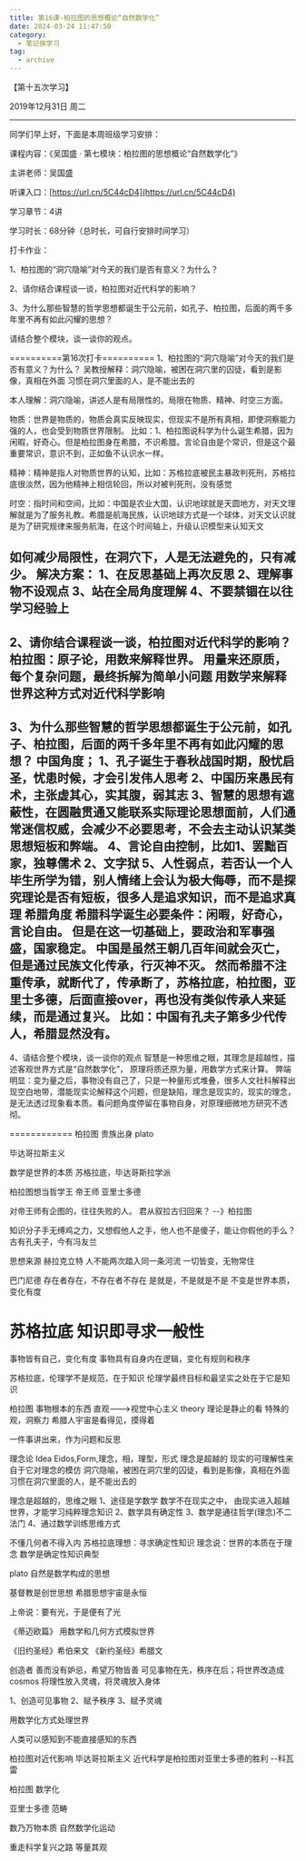 ```yaml
---
title: 第16课-柏拉图的思想概论“自然数学化”
date: 2024-03-24 11:47:50
category:
  - 笔记侠学习
tag:
  - archive
---
```

【第十五次学习】

2019年12月31日 周二   

----------------------------------

同学们早上好，下面是本周班级学习安排：

课程内容：《吴国盛 · 第七模块：柏拉图的思想概论“自然数学化”》

主讲老师：吴国盛 

听课入口：[https://url.cn/5C44cD4](https://url.cn/5C44cD4)

学习章节：4讲

学习时长：68分钟（总时长，可自行安排时间学习）

打卡作业：

1、柏拉图的“洞穴隐喻”对今天的我们是否有意义？为什么？

2、请你结合课程谈一谈，柏拉图对近代科学的影响？

3、为什么那些智慧的哲学思想都诞生于公元前，如孔子、柏拉图，后面的两千多年里不再有如此闪耀的思想？

请结合整个模块，谈一谈你的观点。

==========第16次打卡==========
1、柏拉图的“洞穴隐喻”对今天的我们是否有意义？为什么？
 吴教授解释：洞穴隐喻，被困在洞穴里的囚徒，看到是影像，真相在外面
习惯在洞穴里面的人，是不能出去的

本人理解：洞穴隐喻，讲述人是有局限性的。局限在物质、精神、时空三方面。

物质：世界是物质的，物质会真实反映现实，但现实不是所有真相，即使洞察能力强的人，也会受到物质世界限制。
比如：1、柏拉图说科学为什么诞生希腊，因为闲暇，好奇心。但是柏拉图身在希腊，不识希腊。言论自由是个常识，但是这个最重要常识，意识不到，正如鱼不认识水一样。

精神：精神是指人对物质世界的认知，比如：苏格拉底被民主暴政判死刑，苏格拉底很淡然，因为他精神上相信轮回，所以对被判死刑，没有感觉

时空：指时间和空间，比如：中国是农业大国，认识地球就是天圆地方，对天文理解就是为了服务礼教。希腊是航海民族，认识地球方式是一个球体，对天文认识就是为了研究规律来服务航海，在这个时间轴上，升级认识模型来认知天文

如何减少局限性，在洞穴下，人是无法避免的，只有减少。
解决方案：
1、在反思基础上再次反思
2、理解事物不设观点
3、站在全局角度理解
4、不要禁锢在以往学习经验上
-----------------------------------------------
2、请你结合课程谈一谈，柏拉图对近代科学的影响？
柏拉图：原子论，用数来解释世界。
用量来还原质，每个复杂问题，最终拆解为简单小问题
用数学来解释世界这种方式对近代科学影响
-----------------------------------------------
3、为什么那些智慧的哲学思想都诞生于公元前，如孔子、柏拉图，后面的两千多年里不再有如此闪耀的思想？
中国角度；
1、孔子诞生于春秋战国时期，殷忧启圣，忧患时候，才会引发伟人思考
2、中国历来愚民有术，主张虚其心，实其腹，弱其志
3、智慧的思想有遮蔽性，在圆融贯通又能联系实际理论思想面前，人们通常迷信权威，会减少不必要思考，不会去主动认识某类思想短板和弊端。
4、言论自由控制，比如1、罢黜百家，独尊儒术 2、文字狱
5、人性弱点，若否认一个人毕生所学为错，别人情绪上会认为极大侮辱，而不是探究理论是否有短板，很多人是追求知识，而不是追求真理
希腊角度
希腊科学诞生必要条件：闲暇，好奇心，言论自由。
但是在这一切基础上，要政治和军事强盛，国家稳定。
中国是虽然王朝几百年间就会灭亡，但是通过民族文化传承，行灭神不灭。
然而希腊不注重传承，就断代了，传承断了，苏格拉底，柏拉图，亚里士多德，后面直接over，再也没有类似传承人来延续，而是通过复兴。
比如：中国有孔夫子第多少代传人，希腊显然没有。
-----------------------------------------------
4、请结合整个模块，谈一谈你的观点
智慧是一种思维之眼，其理念是超越性，描述客观世界方式是“自然数学化”，
原理将质还原为量，用数学方式来计算。
弊端明显：变为量之后，事物没有自己了，只是一种量形式堆叠，很多人文社科解释出现空白地带，潜能现实论解释这个问题，但是缺陷，理念是现实的，现实的理念，是无法透过现象看本质。看问题角度停留在事物自身，对原理细微地方研究不透彻。

============
柏拉图
贵族出身
plato

毕达哥拉斯主义

数学是世界的本质
苏格拉底，毕达哥斯拉学派

柏拉图想当哲学王 帝王师
亚里士多德


对帝王师有企图的，往往失败的人。
君从叙拉古归回来？ --》柏拉图

知识分子手无缚鸡之力，又想假他人之手，他人也不是傻子，能让你假他的手么？
古有孔夫子，今有冯友兰



思想来源
赫拉克立特
人不能两次踏入同一条河流
一切皆变，无物常住

巴门尼德
存在者存在，不存在者不存在
是就是，不是就是不是
不变是世界本质，变化有度

苏格拉底
知识即寻求一般性
==================

事物皆有自己，变化有度
事物具有自身内在逻辑，变化有规则和秩序


苏格拉底，伦理学不是规范，在于知识
伦理学最终目标和最坚实之处在于它是知识

柏拉图
事物根本的东西
直观--->视觉中心主义
theory 理论是静止的看
特殊的观，洞察力
希腊人宇宙是看得见，摸得着 

一件事讲出来，作为问题和反思

理念论
Idea Eidos,Form,理念，相，理型，形式
理念是超越的
现实的可理解性来自于它对理念的模仿
洞穴隐喻，被困在洞穴里的囚徒，看到是影像，真相在外面
习惯在洞穴里面的人，是不能出去的

理念是超越的，思维之眼
1、途径是学数学
数学不在现实之中，
由现实进入超越世界，才能学习纯粹理念知识
2、数学具有确定性
3、数学是通往哲学(理念)不二法门
4、通过数学训练思维方式

不懂几何者不得入内
苏格拉底理想：寻求确定性知识
理念说：世界的本质在于理念
数学是确定性知识典型

plato
自然是数学构成的思想

基督教是创世思想
希腊思想宇宙是永恒

上帝说：要有光，于是便有了光

《蒂迈欧篇》
用数学和几何方式模拟世界

《旧约圣经》希伯来文
《新约圣经》希腊文

创造者
善而没有妒忌，希望万物皆善
可见事物在先，秩序在后；将世界改造成cosmos
将理性放入灵魂，将灵魂放入身体

1、创造可见事物
2、赋予秩序
3、赋予灵魂

用数学化方式处理世界

人类可以感知到不能直接感知的东西

柏拉图对近代影响
毕达哥拉斯主义
近代科学是柏拉图对亚里士多德的胜利
--科瓦雷

柏拉图
数学化

亚里士多德
范畴 

数乃万物本质
自然数学化运动

重走科学复兴之路
等量其观
